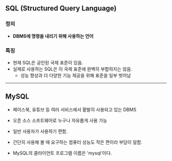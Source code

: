 ## SQL (Structured Query Language)

### 정의

- **DBMS에 명령을 내리기 위해 사용하는 언어**

### 특징

- 현재 SQL은 공인된 국제 표준이 있음.
- 실제로 사용하는 SQL은 이 국제 표준에 완벽히 부합하지는 않음.
  - 성능 향상과 더 다양한 기능 제공을 위해 표준을 일부 벗어남

---

## MySQL

- 페이스북, 유튜브 등 여러 서비스에서 활발히 사용되고 있는 DBMS
- 오픈 소스 소프트웨어로 누구나 자유롭게 사용 가능
- 일반 사용자가 사용하기 편함.
- 간단히 사용해 볼 때 요구하는 컴퓨터 성능도 작은 편이라 부담이 덜함.

- MySQL의 클라이언트 프로그램 이름은 'mysql'이다.